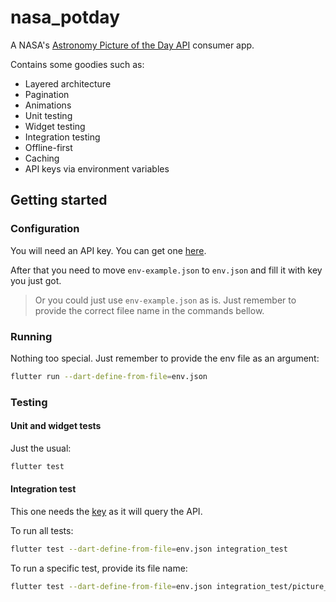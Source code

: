 # nasa_potday

A NASA's [Astronomy Picture of the Day API](https://github.com/nasa/apod-api) consumer app.

Contains some goodies such as:

- Layered architecture
- Pagination
- Animations
- Unit testing
- Widget testing
- Integration testing
- Offline-first
- Caching
- API keys via environment variables

## Getting started

### Configuration

You will need an API key. You can get one [here](https://api.nasa.gov/).

After that you need to move `env-example.json` to `env.json` and fill it with key you just got.

> Or you could just use `env-example.json` as is. Just remember to provide the correct filee name in the commands bellow.

### Running

Nothing too special. Just remember to provide the env file as an argument:

```bash
flutter run --dart-define-from-file=env.json
```

### Testing

#### Unit and widget tests

Just the usual:

```bash
flutter test
```

#### Integration test

This one needs the [key](#configuration) as it will query the API.

To run all tests:

```bash
flutter test --dart-define-from-file=env.json integration_test
```

To run a specific test, provide its file name:

```bash
flutter test --dart-define-from-file=env.json integration_test/picture_of_the_day_test.dart 
```
